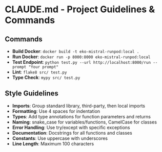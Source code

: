 # CLAUDE.md - Project Guidelines & Commands

## Commands
- **Build Docker**: `docker build -t eko-mistral-runpod:local .`
- **Run Docker**: `docker run -p 8000:8000 eko-mistral-runpod:local`
- **Test Endpoint**: `python test.py --url http://localhost:8000/run --prompt "Your prompt"`
- **Lint**: `flake8 src/ test.py`
- **Type Check**: `mypy src/ test.py`

## Style Guidelines
- **Imports**: Group standard library, third-party, then local imports
- **Formatting**: Use 4 spaces for indentation
- **Types**: Add type annotations for function parameters and returns
- **Naming**: snake_case for variables/functions, CamelCase for classes
- **Error Handling**: Use try/except with specific exceptions
- **Documentation**: Docstrings for all functions and classes
- **Constants**: Use uppercase with underscores
- **Line Length**: Maximum 100 characters